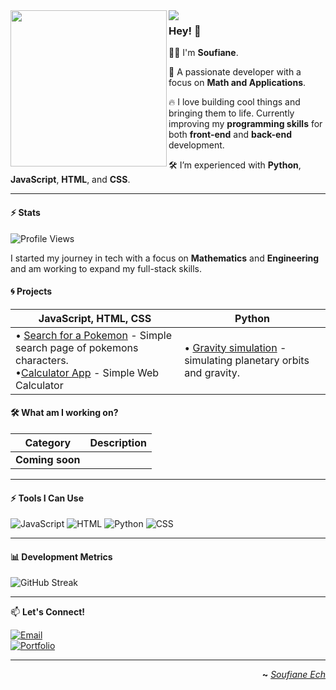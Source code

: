 <img width="250" align="left" src="https://giffiles.alphacoders.com/790/7908.gif">
<img align="left" src="https://raw.githubusercontent.com/orhun/orhun/refs/heads/master/assets/ratatui-spin-light.gif#gh-light-mode-only">

### Hey! 👾

👨‍💻 I'm **Soufiane**.

🔧 A passionate developer with a focus on **Math and Applications**.

🔥 I love building cool things and bringing them to life. Currently improving my **programming skills** for both **front-end** and **back-end** development.

🛠️ I’m experienced with **Python**, **JavaScript**, **HTML**, and **CSS**.

---

#### ⚡ Stats
![Profile Views](https://komarev.com/ghpvc/?username=SoufianeEch&color=brightgreen)

I started my journey in tech with a focus on **Mathematics** and **Engineering** and am working to expand my full-stack skills.

#### 🌀 Projects

| **JavaScript**, **HTML**, **CSS**                                                                                                                                         | **Python**                                                                                     |                                                                                                                                                                                                                                                                                                                                                                                                                   
| --------------------------------------------------------------------------------------------------------------------------------------------------------------------------| ---------------------------------------------------------------------------------------------- |
| • [Search for a Pokemon](https://github.com/SoufianeEch/pokemonSearch/tree/main/pokemon-seach-img) - Simple search page of pokemons characters. <br> •[Calculator App](https://github.com/SoufianeEch/Calculator/tree/main/calculator) - Simple Web Calculator | • [Gravity simulation](#) - simulating planetary orbits and gravity.|

#### 🛠️ What am I working on?

| **Category**      | **Description** |
| ----------------- | --------------- |
| **Coming soon**   |                 |

---

#### ⚡ Tools I Can Use

![JavaScript](https://img.shields.io/badge/-JavaScript-F7DF1E?style=flat-square&logo=javascript&logoColor=black)
![HTML](https://img.shields.io/badge/HTML5-E34F26?style=flat-square&logo=html5&logoColor=white)
![Python](https://img.shields.io/badge/-Python-3776AB?style=flat-square&logo=python&logoColor=white)
![CSS](https://img.shields.io/badge/-CSS-1572B6?style=flat-square&logo=css3&logoColor=white)

---

#### 📊 Development Metrics

![GitHub Streak](https://github-readme-streak-stats.herokuapp.com/?user=SoufianeEch&theme=dark)

---

📫 **Let's Connect!**

[![Email](https://img.shields.io/badge/Email-DFDFDF?style=flat-square&logo=gmail&logoColor=red)](soufiane.ech.chouia@gmail.com)  
[![Portfolio](https://img.shields.io/badge/Portfolio-FF6600?style=flat-square&logo=google-chrome&logoColor=white)](https://github.com/SoufianeEch)
<!-- [![LinkedIn](https://img.shields.io/badge/LinkedIn-0A66C2?style=flat-square&logo=linkedin&logoColor=white)](https://linkedin.com/in/yourprofile) -->

---

<div align="right">

**~** [_Soufiane Ech_](https://github.com/SoufianeEch)

</div>
